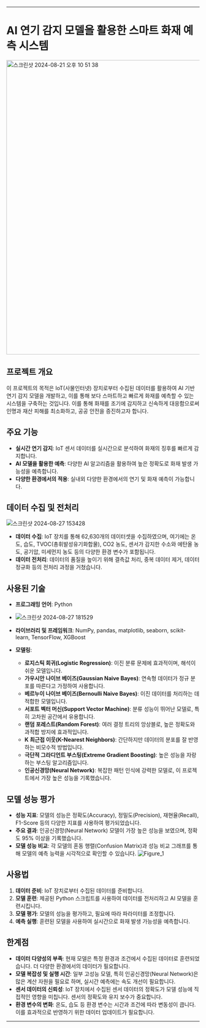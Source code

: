 

---
# AI 연기 감지 모델을 활용한 스마트 화재 예측 시스템
<img width="768" alt="스크린샷 2024-08-21 오후 10 51 38" src="https://github.com/user-attachments/assets/4c18fa78-79a6-4a1b-bec0-34cfd2fdfee5">

## 프로젝트 개요
이 프로젝트의 목적은 IoT(사물인터넷) 장치로부터 수집된 데이터를 활용하여 AI 기반 연기 감지 모델을 개발하고, 이를 통해 보다 스마트하고 빠르게 화재를 예측할 수 있는 시스템을 구축하는 것입니다. 이를 통해 화재를 조기에 감지하고 신속하게 대응함으로써 인명과 재산 피해를 최소화하고, 공공 안전을 증진하고자 합니다.

## 주요 기능
- **실시간 연기 감지**: IoT 센서 데이터를 실시간으로 분석하여 화재의 징후를 빠르게 감지합니다.
- **AI 모델을 활용한 예측**: 다양한 AI 알고리즘을 활용하여 높은 정확도로 화재 발생 가능성을 예측합니다.
- **다양한 환경에서의 적용**: 실내외 다양한 환경에서의 연기 및 화재 예측이 가능합니다.

## 데이터 수집 및 전처리
![스크린샷 2024-08-27 153428](https://github.com/user-attachments/assets/62a8abca-3e90-440e-8e0b-87f930e88378)

- **데이터 수집**: IoT 장치를 통해 62,630개의 데이터셋을 수집하였으며, 여기에는 온도, 습도, TVOC(총휘발성유기화합물), CO2 농도, 센서가 감지한 수소와 에탄올 농도, 공기압, 미세먼지 농도 등의 다양한 환경 변수가 포함됩니다.
- **데이터 전처리**: 데이터의 품질을 높이기 위해 결측값 처리, 중복 데이터 제거, 데이터 정규화 등의 전처리 과정을 거쳤습니다.

## 사용된 기술
- **프로그래밍 언어**: Python
- ![스크린샷 2024-08-27 181529](https://github.com/user-attachments/assets/4cb879c4-8026-4b2f-baf3-5aa4f2b905a2)

- **라이브러리 및 프레임워크**: NumPy, pandas, matplotlib, seaborn, scikit-learn, TensorFlow, XGBoost
- **모델링**: 
  - **로지스틱 회귀(Logistic Regression)**: 이진 분류 문제에 효과적이며, 해석이 쉬운 모델입니다.
  - **가우시안 나이브 베이즈(Gaussian Naive Bayes)**: 연속형 데이터가 정규 분포를 따른다고 가정하여 사용합니다.
  - **베르누이 나이브 베이즈(Bernoulli Naive Bayes)**: 이진 데이터를 처리하는 데 적합한 모델입니다.
  - **서포트 벡터 머신(Support Vector Machine)**: 분류 성능이 뛰어난 모델로, 특히 고차원 공간에서 유용합니다.
  - **랜덤 포레스트(Random Forest)**: 여러 결정 트리의 앙상블로, 높은 정확도와 과적합 방지에 효과적입니다.
  - **K 최근접 이웃(K-Nearest Neighbors)**: 간단하지만 데이터의 분포를 잘 반영하는 비모수적 방법입니다.
  - **극단적 그라디언트 부스팅(Extreme Gradient Boosting)**: 높은 성능을 자랑하는 부스팅 알고리즘입니다.
  - **인공신경망(Neural Network)**: 복잡한 패턴 인식에 강력한 모델로, 이 프로젝트에서 가장 높은 성능을 기록했습니다.

## 모델 성능 평가

- **성능 지표**: 모델의 성능은 정확도(Accuracy), 정밀도(Precision), 재현율(Recall), F1-Score 등의 다양한 지표를 사용하여 평가되었습니다.
- **주요 결과**: 인공신경망(Neural Network) 모델이 가장 높은 성능을 보였으며, 정확도 95% 이상을 기록했습니다.
- **모델 성능 비교**: 각 모델의 혼동 행렬(Confusion Matrix)과 성능 비교 그래프를 통해 모델의 예측 능력을 시각적으로 확인할 수 있습니다.
![Figure_1](https://github.com/user-attachments/assets/6fde022c-dc2a-40ea-9048-2a1ccc65de01)


## 사용법
1. **데이터 준비**: IoT 장치로부터 수집된 데이터를 준비합니다.
2. **모델 훈련**: 제공된 Python 스크립트를 사용하여 데이터를 전처리하고 AI 모델을 훈련시킵니다.
3. **모델 평가**: 모델의 성능을 평가하고, 필요에 따라 파라미터를 조정합니다.
4. **예측 실행**: 훈련된 모델을 사용하여 실시간으로 화재 발생 가능성을 예측합니다.

## 한계점
- **데이터 다양성의 부족**: 현재 모델은 특정 환경과 조건에서 수집된 데이터로 훈련되었습니다. 더 다양한 환경에서의 데이터가 필요합니다.
- **모델 복잡성 및 실행 시간**: 일부 고성능 모델, 특히 인공신경망(Neural Network)은 많은 계산 자원을 필요로 하며, 실시간 예측에는 속도 개선이 필요합니다.
- **센서 데이터의 신뢰성**: IoT 장치에서 수집된 센서 데이터의 정확도가 모델 성능에 직접적인 영향을 미칩니다. 센서의 정확도와 유지 보수가 중요합니다.
- **환경 변수의 변화**: 온도, 습도 등 환경 변수는 시간과 조건에 따라 변동성이 큽니다. 이를 효과적으로 반영하기 위한 데이터 업데이트가 필요합니다.


---

